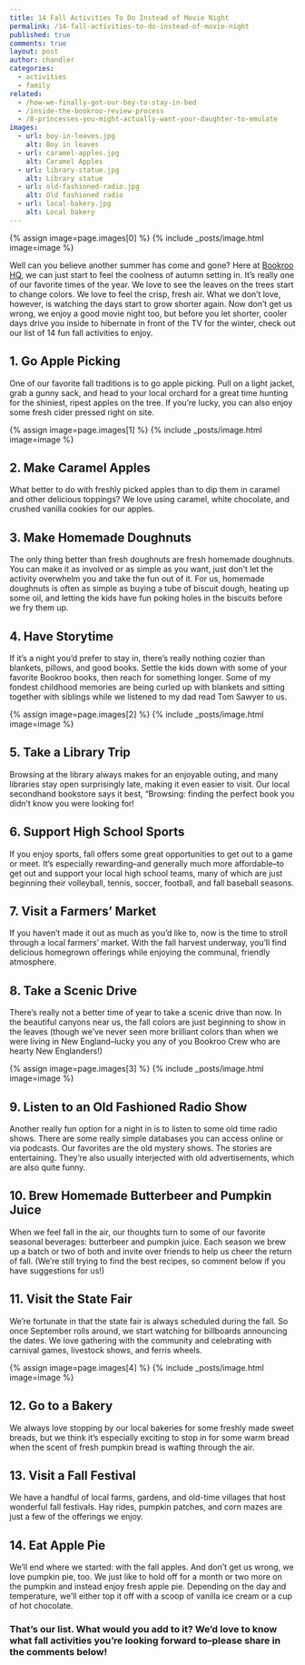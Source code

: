 ```yaml
---
title: 14 Fall Activities To Do Instead of Movie Night
permalink: /14-fall-activities-to-do-instead-of-movie-night
published: true
comments: true
layout: post
author: chandler
categories: 
  - activities
  - family
related: 
  - /how-we-finally-got-our-boy-to-stay-in-bed
  - /inside-the-bookroo-review-process
  - /8-princesses-you-might-actually-want-your-daughter-to-emulate
images: 
  - url: boy-in-leaves.jpg
    alt: Boy in leaves
  - url: caramel-apples.jpg
    alt: Caramel Apples
  - url: library-statue.jpg
    alt: Library statue
  - url: old-fashioned-radio.jpg
    alt: Old fashioned radio
  - url: local-bakery.jpg
    alt: Local bakery
---
```


{% assign image=page.images[0] %}
{% include _posts/image.html image=image %}

Well can you believe another summer has come and gone? Here at [Bookroo HQ](https://bookroo.com/about), we can just start to feel the coolness of autumn setting in. It’s really one of our favorite times of the year. We love to see the leaves on the trees start to change colors. We love to feel the crisp, fresh air. What we don’t love, however, is watching the days start to grow shorter again. Now don’t get us wrong, we enjoy a good movie night too, but before you let shorter, cooler days drive you inside to hibernate in front of the TV for the winter, check out our list of 14 fun fall activities to enjoy.

## 1. Go Apple Picking

One of our favorite fall traditions is to go apple picking. Pull on a light jacket, grab a gunny sack, and head to your local orchard for a great time hunting for the shiniest, ripest apples on the tree. If you’re lucky, you can also enjoy some fresh cider pressed right on site.

{% assign image=page.images[1] %}
{% include _posts/image.html image=image %}

## 2. Make Caramel Apples

What better to do with freshly picked apples than to dip them in caramel and other delicious toppings? We love using caramel, white chocolate, and  crushed vanilla cookies for our apples.

## 3. Make Homemade Doughnuts

The only thing better than fresh doughnuts are fresh homemade doughnuts. You can make it as involved or as simple as you want, just don’t let the activity overwhelm you and take the fun out of it. For us, homemade doughnuts is often as simple as buying a tube of biscuit dough, heating up some oil, and letting the kids have fun poking holes in the biscuits before we fry them up.

## 4. Have Storytime

If it’s a night you’d prefer to stay in, there’s really nothing cozier than blankets, pillows, and good books. Settle the kids down with some of your favorite Bookroo books, then reach for something longer. Some of my fondest childhood memories are being curled up with blankets and sitting together with siblings while we listened to my dad read Tom Sawyer to us.

{% assign image=page.images[2] %}
{% include _posts/image.html image=image %}

## 5. Take a Library Trip

Browsing at the library always makes for an enjoyable outing, and many libraries stay open surprisingly late, making it even easier to visit. Our local secondhand bookstore says it best, “Browsing: finding the perfect book you didn’t know you were looking for!

## 6. Support High School Sports

If you enjoy sports, fall offers some great opportunities to get out to a game or meet. It’s especially rewarding–and generally much more affordable–to get out and support your local high school teams, many of which are just beginning their volleyball, tennis, soccer, football, and fall baseball seasons.

## 7. Visit a Farmers’ Market

If you haven’t made it out as much as you’d like to, now is the time to stroll through a local farmers’ market. With the fall harvest underway, you’ll find delicious homegrown offerings while enjoying the communal, friendly atmosphere.

## 8. Take a Scenic Drive

There’s really not a better time of year to take a scenic drive than now. In the beautiful canyons near us, the fall colors are just beginning to show in the leaves (though we’ve never seen more brilliant colors than when we were living in New England–lucky you any of you Bookroo Crew who are hearty New Englanders!)

{% assign image=page.images[3] %}
{% include _posts/image.html image=image %}

## 9. Listen to an Old Fashioned Radio Show

Another really fun option for a night in is to listen to some old time radio shows. There are some really simple databases you can access online or via podcasts. Our favorites are the old mystery shows. The stories are entertaining. They’re also usually interjected with old advertisements, which are also quite funny.

## 10. Brew Homemade Butterbeer and Pumpkin Juice

When we feel fall in the air, our thoughts turn to some of our favorite seasonal beverages: butterbeer and pumpkin juice. Each season we brew up a batch or two of both and invite over friends to help us cheer the return of fall. (We’re still trying to find the best recipes, so comment below if you have suggestions for us!)

## 11. Visit the State Fair

We’re fortunate in that the state fair is always scheduled during the fall. So once September rolls around, we start watching for billboards announcing the dates. We love gathering with the community and celebrating with carnival games, livestock shows, and ferris wheels.

{% assign image=page.images[4] %}
{% include _posts/image.html image=image %}

## 12. Go to a Bakery

We always love stopping by our local bakeries for some freshly made sweet breads, but we think it’s especially exciting to stop in for some warm bread when the scent of fresh pumpkin bread is wafting through the air.

## 13. Visit a Fall Festival

We have a handful of local farms, gardens, and old-time villages that host wonderful fall festivals. Hay rides, pumpkin patches, and corn mazes are just a few of the offerings we enjoy.

## 14. Eat Apple Pie

We’ll end where we started: with the fall apples. And don’t get us wrong, we love pumpkin pie, too. We just like to hold off for a month or two more on the pumpkin and instead enjoy fresh apple pie. Depending on the day and temperature, we’ll either top it off with a scoop of vanilla ice cream or a cup of hot chocolate.

### That’s our list. What would you add to it? We’d love to know what fall activities you’re looking forward to–please share in the comments below!